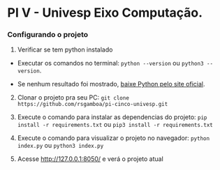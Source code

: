# PI V - Univesp Eixo Computação.

### Configurando o projeto

1. Verificar se tem python instalado

- Executar os comandos no terminal: `python --version` ou `python3 --version`.

- Se nenhum resultado foi mostrado, [baixe Python pelo site oficial](https://www.python.org/downloads/).

2. Clonar o projeto pra seu PC: `git clone https://github.com/rsgamboa/pi-cinco-univesp.git`

3. Execute o comando para instalar as dependencias do projeto: `pip install -r requirements.txt` ou `pip3 install -r requirements.txt`

4. Execute o comando para visualizar o projeto no navegador: `python index.py` ou `python3 index.py`

5. Acesse http://127.0.0.1:8050/ e verá o projeto atual
